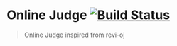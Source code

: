 # Online Judge [![Build Status](https://travis-ci.org/kumarneetesh24/OnilineJ.svg?branch=master)](https://travis-ci.org/kumarneetesh24/OnilineJ) 

> Online Judge inspired from revi-oj
